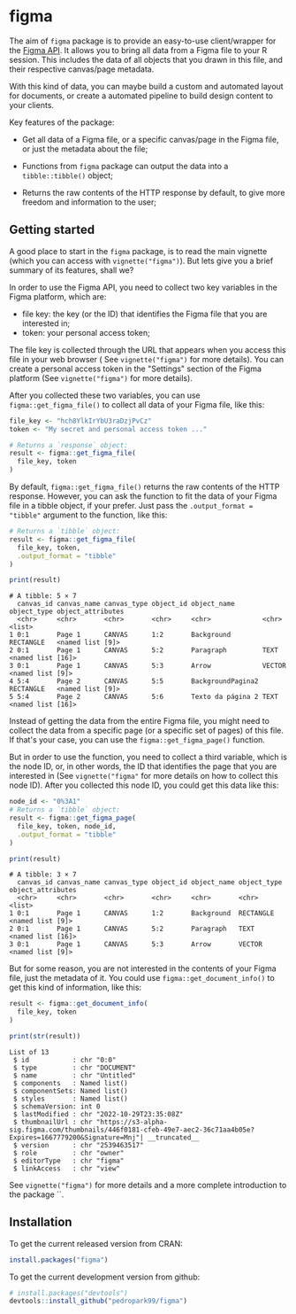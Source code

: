# figma

The aim of `figma` package is to provide an easy-to-use client/wrapper for the [Figma API](https://www.figma.com/developers/api). It allows you to bring all data from a Figma file 
to your R session. This includes the data of all objects that you drawn in this file, and their
respective canvas/page metadata. 

With this kind of data, you can maybe build a custom and automated layout for documents, or create a automated pipeline to build design content to your clients.

Key features of the package:

* Get all data of a Figma file, or a specific canvas/page in the Figma file, or just the metadata about the file;

* Functions from `figma` package can output the data into a `tibble::tibble()` object;

* Returns the raw contents of the HTTP response by default, to give more freedom and information to the user;


## Getting started

A good place to start in the `figma` package, is to read the main vignette (which you can access with `vignette("figma")`). But lets give you a brief summary of its features, shall we?

In order to use the Figma API, you need to collect two key variables in the Figma
platform, which are:

- file key: the key (or the ID) that identifies the Figma file that you are interested in;
- token: your personal access token;

The file key is collected through the URL that appears when you access this file in your web browser (
See `vignette("figma")` for more details). You can create a personal access token in the "Settings"
section of the Figma platform (See `vignette("figma")` for more details).

After you collected these two variables, you can use `figma::get_figma_file()` to collect all data of
your Figma file, like this:

```r
file_key <- "hch8YlkIrYbU3raDzjPvCz"
token <- "My secret and personal access token ..."

# Returns a `response` object:
result <- figma::get_figma_file(
  file_key, token
)
```

By default, `figma::get_figma_file()` returns the raw contents of the HTTP response. However,
you can ask the function to fit the data of your Figma file in a tibble object, if your prefer. Just pass
the `.output_format = "tibble"` argument to the function, like this:

```r
# Returns a `tibble` object:
result <- figma::get_figma_file(
  file_key, token,
  .output_format = "tibble"
)

print(result)
```

```
# A tibble: 5 × 7
  canvas_id canvas_name canvas_type object_id object_name       object_type object_attributes
  <chr>     <chr>       <chr>       <chr>     <chr>             <chr>       <list>           
1 0:1       Page 1      CANVAS      1:2       Background        RECTANGLE   <named list [9]> 
2 0:1       Page 1      CANVAS      5:2       Paragraph         TEXT        <named list [16]>
3 0:1       Page 1      CANVAS      5:3       Arrow             VECTOR      <named list [9]> 
4 5:4       Page 2      CANVAS      5:5       BackgroundPagina2 RECTANGLE   <named list [9]> 
5 5:4       Page 2      CANVAS      5:6       Texto da página 2 TEXT        <named list [16]>
```

Instead of getting the data from the entire Figma file, you might need to collect the data from
a specific page (or a specific set of pages) of this file. If that's your case, you can use
the `figma::get_figma_page()` function.

But in order to use the function, you need to collect a third variable, which is the node ID,
or, in other words, the ID that identifies the page that you are interested in (See `vignette("figma"`
for more details on how to collect this node ID). After you collected this node ID, you could get
this data like this:

```r
node_id <- "0%3A1"
# Returns a `tibble` object:
result <- figma::get_figma_page(
  file_key, token, node_id,
  .output_format = "tibble"
)

print(result)
```

```
# A tibble: 3 × 7
  canvas_id canvas_name canvas_type object_id object_name object_type object_attributes
  <chr>     <chr>       <chr>       <chr>     <chr>       <chr>       <list>           
1 0:1       Page 1      CANVAS      1:2       Background  RECTANGLE   <named list [9]> 
2 0:1       Page 1      CANVAS      5:2       Paragraph   TEXT        <named list [16]>
3 0:1       Page 1      CANVAS      5:3       Arrow       VECTOR      <named list [9]> 
```

But for some reason, you are not interested in the contents of your Figma file, just the
metadata of it. You could use `figma::get_document_info()` to get this kind of information, like this:

```r
result <- figma::get_document_info(
  file_key, token
)

print(str(result))
```

```
List of 13
 $ id           : chr "0:0"
 $ type         : chr "DOCUMENT"
 $ name         : chr "Untitled"
 $ components   : Named list()
 $ componentSets: Named list()
 $ styles       : Named list()
 $ schemaVersion: int 0
 $ lastModified : chr "2022-10-29T23:35:08Z"
 $ thumbnailUrl : chr "https://s3-alpha-sig.figma.com/thumbnails/446f0181-cfeb-49e7-aec2-36c71aa4b05e?Expires=1667779200&Signature=Mnj"| __truncated__
 $ version      : chr "2539463517"
 $ role         : chr "owner"
 $ editorType   : chr "figma"
 $ linkAccess   : chr "view"
```

See `vignette("figma")` for more details and a more complete introduction to the package ``.

## Installation

To get the current released version from CRAN:

```r
install.packages("figma")
```

To get the current development version from github:

```r
# install.packages("devtools")
devtools::install_github("pedropark99/figma")
```

